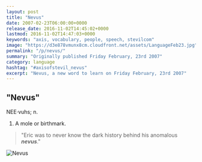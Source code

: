 ```yaml
---
layout: post
title: "Nevus"
date: 2007-02-23T06:00:00+0000
release_date: 2016-11-02T14:45:02+0000
lastmod: 2016-11-02T14:47:03+0000
keywords: "axis, vocabulary, people, speech, stevilcom"
image: "https://d3e878vmunx8cm.cloudfront.net/assets/LanguageFeb23.jpg"
permalink: "/p/nevus/"
summary: "Originally published Friday February, 23rd 2007"
category: language
hashtag: "#axisofstevil_nevus"
excerpt: "Nevus, a new word to learn on Friday February, 23rd 2007"
---
```


[id_1]: https://d3e878vmunx8cm.cloudfront.net/assets/LanguageFeb23.jpg "Nevus"

## "Nevus" ##

NEE·vuhs; n.

1. A mole or birthmark.
 
> "Eric was to never know the dark history behind his anomalous ***nevus***."

![Nevus][id_1]
